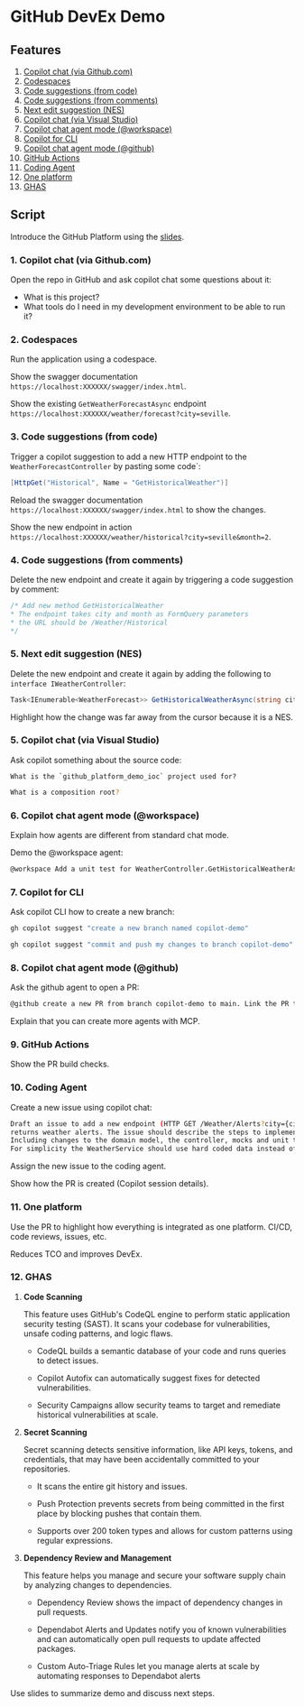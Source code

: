 # GitHub DevEx Demo

## Features

1. [Copilot chat (via Github.com)](#1-copilot-chat-via-githubcom)
2. [Codespaces](#2-codespaces)
3. [Code suggestions (from code)](#3-code-suggestions-from-code)
4. [Code suggestions (from comments)](#4-code-suggestions-from-comments)
5. [Next edit suggestion (NES)](#5-next-edit-suggestion-nes)
6. [Copilot chat (via Visual Studio)](#5-copilot-chat-via-visual-studio)
7. [Copilot chat agent mode (@workspace)](#6-copilot-chat-agent-mode-workspace)
8. [Copilot for CLI](#7-copilot-for-cli)
9. [Copilot chat agent mode (@github)](#8-copilot-chat-agent-mode-github)
10. [GitHub Actions](#9-github-actions)
11. [Coding Agent](#10-coding-agent)
12. [One platform](#11-one-platform)
13. [GHAS](#12-ghas)

## Script

Introduce the GitHub Platform using the [slides](./demo.pdf).

### 1. Copilot chat (via Github.com)

Open the repo in GitHub and ask copilot chat some questions about it:

- What is this project?
- What tools do I need in my development environment to be able to run it?

### 2. Codespaces

Run the application using a codespace.

Show the swagger documentation `https://localhost:XXXXXX/swagger/index.html`.
	
Show the existing `GetWeatherForecastAsync` endpoint `https://localhost:XXXXXX/weather/forecast?city=seville`.

### 3. Code suggestions (from code)

Trigger a copilot suggestion to add a new HTTP endpoint to the `WeatherForecastController` by pasting some code`:

```csharp
[HttpGet("Historical", Name = "GetHistoricalWeather")]
````

Reload the swagger documentation `https://localhost:XXXXXX/swagger/index.html` to show the changes.

Show the new endpoint in action `https://localhost:XXXXXX/weather/historical?city=seville&month=2`.

### 4. Code suggestions (from comments)

Delete the new endpoint and create it again by triggering a code suggestion by comment:
	
```csharp
/* Add new method GetHistoricalWeather
* The endpoint takes city and month as FormQuery parameters
* the URL should be /Weather/Historical
*/
````

### 5. Next edit suggestion (NES)

Delete the new endpoint and create it again by adding the following to `interface IWeatherController`:

```csharp
Task<IEnumerable<WeatherForecast>> GetHistoricalWeatherAsync(string city, int month);
````

Highlight how the change was far away from the cursor because it is a NES.

### 5. Copilot chat (via Visual Studio)

Ask copilot something about the source code:

```
What is the `github_platform_demo_ioc` project used for?
```

```sh
What is a composition root?
```

### 6. Copilot chat agent mode (@workspace)

Explain how agents are different from standard chat mode.

Demo the @workspace agent:

```sh
@workspace Add a unit test for WeatherController.GetHistoricalWeatherAsync
```

### 7. Copilot for CLI

Ask copilot CLI how to create a new branch:

```sh
gh copilot suggest "create a new branch named copilot-demo"
```

```sh
gh copilot suggest "commit and push my changes to branch copilot-demo"
```

### 8. Copilot chat agent mode (@github)

Ask the github agent to open a PR:

```sh
@github create a new PR from branch copilot-demo to main. Link the PR to issue #2.
```

Explain that you can create more agents with MCP.

### 9. GitHub Actions

Show the PR build checks.

### 10. Coding Agent

Create a new issue using copilot chat:

```sh
Draft an issue to add a new endpoint (HTTP GET /Weather/Alerts?city={city}) to the WeatherForecastController that
returns weather alerts. The issue should describe the steps to implement the endpoint.
Including changes to the domain model, the controller, mocks and unit tests. 
For simplicity the WeatherService should use hard coded data instead of reading from a real database.
```

Assign the new issue to the coding agent.

Show how the PR is created (Copilot session details).

### 11. One platform

Use the PR to highlight how everything is integrated as one platform. CI/CD, code reviews, issues, etc.

Reduces TCO and improves DevEx.

### 12. GHAS

  1. **Code Scanning**
  
      This feature uses GitHub's CodeQL engine to perform static application security testing (SAST). It scans your codebase for vulnerabilities, unsafe coding patterns, and logic flaws.

      - CodeQL builds a semantic database of your code and runs queries to detect issues.

      - Copilot Autofix can automatically suggest fixes for detected vulnerabilities.

      - Security Campaigns allow security teams to target and remediate historical vulnerabilities at scale.

  2. **Secret Scanning**

     Secret scanning detects sensitive information, like API keys, tokens, and credentials, that may have been accidentally committed to your repositories.

	  - It scans the entire git history and issues.

	  - Push Protection prevents secrets from being committed in the first place by blocking pushes that contain them.

	  - Supports over 200 token types and allows for custom patterns using regular expressions.

  3. **Dependency Review and Management**
  
     This feature helps you manage and secure your software supply chain by analyzing changes to dependencies.

      - Dependency Review shows the impact of dependency changes in pull requests.

      - Dependabot Alerts and Updates notify you of known vulnerabilities and can automatically open pull requests to update affected packages.

      - Custom Auto-Triage Rules let you manage alerts at scale by automating responses to Dependabot alerts

Use slides to summarize demo and discuss next steps.
